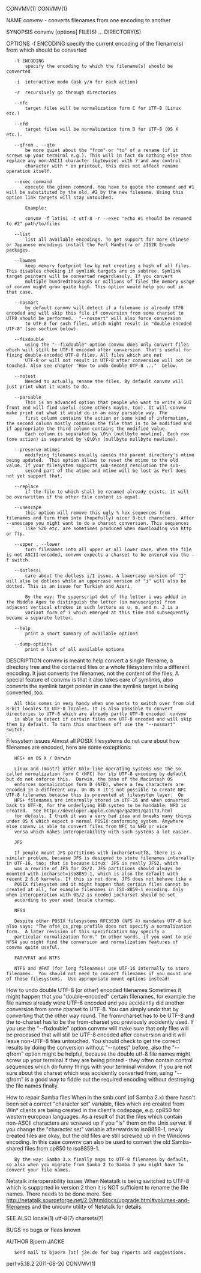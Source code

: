 CONVMV(1)                                                                                                                                                                                           CONVMV(1)



NAME
       convmv - converts filenames from one encoding to another

SYNOPSIS
       convmv [options] FILE(S) ... DIRECTORY(S)

OPTIONS
       -f ENCODING
           specify the current encoding of the filename(s) from which should be converted

       -t ENCODING
           specify the encoding to which the filename(s) should be converted

       -i  interactive mode (ask y/n for each action)

       -r  recursively go through directories

       --nfc
           target files will be normalization form C for UTF-8 (Linux etc.)

       --nfd
           target files will be normalization form D for UTF-8 (OS X etc.).

       --qfrom , --qto
           be more quiet about the "from" or "to" of a rename (if it screws up your terminal e.g.). This will in fact do nothing else than replace any non-ASCII character (bytewise) with ? and any control
           character with * on printout, this does not affect rename operation itself.

       --exec command
           execute the given command. You have to quote the command and #1 will be substituted by the old, #2 by the new filename. Using this option link targets will stay untouched.

           Example:

           convmv -f latin1 -t utf-8 -r --exec "echo #1 should be renamed to #2" path/to/files

       --list
           list all available encodings. To get support for more Chinese or Japanese encodings install the Perl HanExtra or JIS2K Encode packages.

       --lowmem
           keep memory footprint low by not creating a hash of all files. This disables checking if symlink targets are in subtree. Symlink target pointers will be converted regardlessly. If you convert
           multiple hundredthousands or millions of files the memory usage of convmv might grow quite high. This option would help you out in that case.

       --nosmart
           by default convmv will detect if a filename is already UTF8 encoded and will skip this file if conversion from some charset to UTF8 should be performed.  "--nosmart" will also force conversion
           to UTF-8 for such files, which might result in "double encoded UTF-8" (see section below).

       --fixdouble
           using the "--fixdouble" option convmv does only convert files which will still be UTF-8 encoded after conversion. That's useful for fixing double-encoded UTF-8 files. All files which are not
           UTF-8 or will not result in UTF-8 after conversion will not be touched. Also see chapter "How to undo double UTF-8 ..."  below.

       --notest
           Needed to actually rename the files. By default convmv will just print what it wants to do.

       --parsable
           This is an advanced option that people who want to write a GUI front end will find useful (some others maybe, too). It will convmv make print out what it would do in an easy parsable way. The
           first column contains the action or some kind of information, the second column mostly contains the file that is to be modified and if appropriate the third column contains the modified value.
           Each column is separated by \0\n (nullbyte newline). Each row (one action) is separated by \0\0\n (nullbyte nullbyte newline).

       --preserve-mtimes
           modifying filenames usually causes the parent directory's mtime being updated.  This option allows to reset the mtime to the old value. If your filesystem supports sub-second resolution the sub-
           second part of the atime and mtime will be lost as Perl does not yet support that.

       --replace
           if the file to which shall be renamed already exists, it will be overwritten if the other file content is equal.

       --unescape
           this option will remove this ugly % hex sequences from filenames and turn them into (hopefully) nicer 8-bit characters. After --unescape you might want to do a charset conversion. This sequences
           like %20 etc. are sometimes produced when downloading via http or ftp.

       --upper , --lower
           turn filenames into all upper or all lower case. When the file is not ASCII-encoded, convmv expects a charset to be entered via the -f switch.

       --dotlessi
           care about the dotless i/I issue. A lowercase version of "I" will also be dotless while an uppercase version of "i" will also be dotted. This is an issue for Turkish and Azeri.

           By the way: The superscript dot of the letter i was added in the Middle Ages to distinguish the letter (in manuscripts) from adjacent vertical strokes in such letters as u, m, and n. J is a
           variant form of i which emerged at this time and subsequently became a separate letter.

       --help
           print a short summary of available options

       --dump-options
           print a list of all available options

DESCRIPTION
       convmv is meant to help convert a single filename, a directory tree and the contained files or a whole filesystem into a different encoding. It just converts the filenames, not the content of the
       files. A special feature of convmv is that it also takes care of symlinks, also converts the symlink target pointer in case the symlink target is being converted, too.

       All this comes in very handy when one wants to switch over from old 8-bit locales to UTF-8 locales. It is also possible to convert directories to UTF-8 which are already partly UTF-8 encoded. convmv
       is able to detect if certain files are UTF-8 encoded and will skip them by default. To turn this smartness off use the "--nosmart" switch.

   Filesystem issues
       Almost all POSIX filesystems do not care about how filenames are encoded, here are some exceptions:

       HFS+ on OS X / Darwin

       Linux and (most?) other Unix-like operating systems use the so called normalization form C (NFC) for its UTF-8 encoding by default but do not enforce this.  Darwin, the base of the Macintosh OS
       enforces normalization form D (NFD), where a few characters are encoded in a different way. On OS X it's not possible to create NFC UTF-8 filenames because this is prevented at filesystem layer.  On
       HFS+ filenames are internally stored in UTF-16 and when converted back to UTF-8, for the underlying BSD system to be handable, NFD is created.  See http://developer.apple.com/qa/qa2001/qa1173.html
       for defails. I think it was a very bad idea and breaks many things under OS X which expect a normal POSIX conforming system. Anywhere else convmv is able to convert files from NFC to NFD or vice
       versa which makes interoperability with such systems a lot easier.

       JFS

       If people mount JFS partitions with iocharset=utf8, there is a similar problem, because JFS is designed to store filenames internally in UTF-16, too; that is because Linux' JFS is really JFS2, which
       was a rewrite of JFS for OS/2. JFS partitions should always be mounted with iocharset=iso8859-1, which is also the default with recent 2.6.6 kernels. If this is not done, JFS does not behave like a
       POSIX filesystem and it might happen that certain files cannot be created at all, for example filenames in ISO-8859-1 encoding. Only when interoperation with OS/2 is needed iocharset should be set
       according to your used locale charmap.

       NFS4

       Despite other POSIX filesystems RFC3530 (NFS 4) mandates UTF-8 but also says: "The nfs4_cs_prep profile does not specify a normalization form.  A later revision of this specification may specify a
       particular normalization form." In other words, if you want to use NFS4 you might find the conversion and normalization features of convmv quite useful.

       FAT/VFAT and NTFS

       NTFS and VFAT (for long filenames) use UTF-16 internally to store filenames.  You should not need to convert filenames if you mount one of those filesystems.  Use appropriate mount options instead!

   How to undo double UTF-8 (or other) encoded filenames
       Sometimes it might happen that you "double-encoded" certain filenames, for example the file names already were UTF-8 encoded and you accidently did another conversion from some charset to UTF-8. You
       can simply undo that by converting that the other way round. The from-charset has to be UTF-8 and the to-charset has to be the from-charset you previously accidently used.  If you use the
       "--fixdouble" option convmv will make sure that only files will be processed that will still be UTF-8 encoded after conversion and it will leave non-UTF-8 files untouched. You should check to get
       the correct results by doing the conversion without "--notest" before, also the "--qfrom" option might be helpful, because the double utf-8 file names might screw up your terminal if they are being
       printed - they often contain control sequences which do funny things with your terminal window. If you are not sure about the charset which was accidently converted from, using "--qfrom" is a good
       way to fiddle out the required encoding without destroying the file names finally.

   How to repair Samba files
       When in the smb.conf (of Samba 2.x) there hasn't been set a correct "character set" variable, files which are created from Win* clients are being created in the client's codepage, e.g. cp850 for
       western european languages. As a result of that the files which contain non-ASCII characters are screwed up if you "ls" them on the Unix server. If you change the "character set" variable afterwards
       to iso8859-1, newly created files are okay, but the old files are still screwed up in the Windows encoding. In this case convmv can also be used to convert the old Samba-shared files from cp850 to
       iso8859-1.

       By the way: Samba 3.x finally maps to UTF-8 filenames by default, so also when you migrate from Samba 2 to Samba 3 you might have to convert your file names.

   Netatalk interoperability issues
       When Netatalk is being switched to UTF-8 which is supported in version 2 then it is NOT sufficient to rename the file names. There needs to be done more. See
       http://netatalk.sourceforge.net/2.0/htmldocs/upgrade.html#volumes-and-filenames and the uniconv utility of Netatalk for details.

SEE ALSO
       locale(1) utf-8(7) charsets(7)

BUGS
       no bugs or fleas known

AUTHOR
       Bjoern JACKE

       Send mail to bjoern [at] j3e.de for bug reports and suggestions.



perl v5.18.2                                                                                      2011-08-20                                                                                        CONVMV(1)
